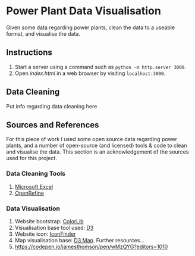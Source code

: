 # Power Plant Data Visualisation

Given some data regarding power plants, clean the data to a useable format, and visualise the data.

## Instructions

1. Start a server using a command such as `python -m http.server 3000`.
2. Open *index.html* in a web browser by visiting `localhost:3000`.

## Data Cleaning

Put info regarding data cleaning here

## Sources and References

For this piece of work I used some open source data regarding power plants, and a number of open-source (and licensed) tools & code to clean and visualise the data. This section is an acknowledgement of the sources used for this project.

### Data Cleaning Tools

1. [Microsoft Excel](https://products.office.com/en-gb/excel)
2. [OpenRefine](http://openrefine.org/)

### Data Visualisation

1. Website bootstrap: [ColorLib](https://colorlib.com)
2. Visualisation base tool used: [D3](https://d3js.org/)
3. Website icon: [IconFinder](https://www.iconfinder.com/icons/1925741/cable_charge_electric_electric_plug_electricity_icon)
4. Map visualisation base: [D3 Map](https://vida.io/gists/KuoWAKajdT7Q5q3Lt). Further resources...
  1. https://codepen.io/jamesthomson/pen/wMzQYG?editors=1010
